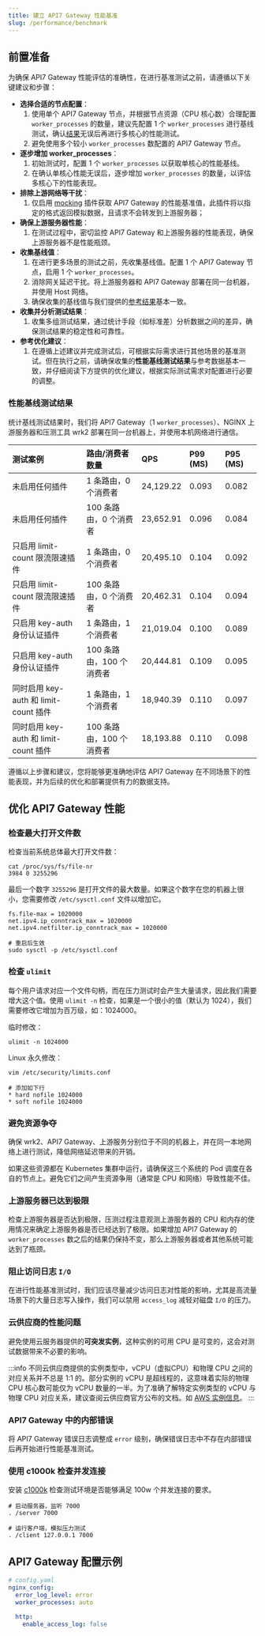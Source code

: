 ```yaml
---
title: 建立 API7 Gateway 性能基准
slug: /performance/benchmark
---
```


## 前置准备

为确保 API7 Gateway 性能评估的准确性，在进行基准测试之前，请遵循以下关键建议和步骤：

- **选择合适的节点配置**：
  1. 使用单个 API7 Gateway 节点，并根据节点资源（CPU 核心数）合理配置 `worker_processes` 的数量，建议先配置 1 个 `worker_processes` 进行基线测试，确认[结果](#性能基线测试结果)无误后再进行多核心的性能测试。
  2. 避免使用多个较小 `worker_processes` 数配置的 API7 Gateway 节点。
- **逐步增加 worker_processes**：
  1. 初始测试时，配置 1 个 `worker_processes` 以获取单核心的性能基线。
  2. 在确认单核心性能无误后，逐步增加 `worker_processes` 的数量，以评估多核心下的性能表现。
- **排除上游网络等干扰**：
  1. 仅启用 [mocking](https://apisix.apache.org/docs/apisix/3.2/plugins/mocking/) 插件获取 API7 Gateway 的性能基准值，此插件将以指定的格式返回模拟数据，且请求不会转发到上游服务器；
- **确保上游服务器性能**：
  1. 在测试过程中，密切监控 API7 Gateway 和上游服务器的性能表现，确保上游服务器不是性能瓶颈。
- **收集基线值**：
  1. 在进行更多场景的测试之前，先收集基线值。配置 1 个 API7 Gateway 节点，启用 1 个 `worker_processes`。
  2. 消除网关延迟干扰。将上游服务器和 API7 Gateway 部署在同一台机器，并使用 Host 网络。
  3. 确保收集的基线值与我们提供的[参考结果](#性能基线测试结果)基本一致。
- **收集并分析测试结果**：
  1. 收集多组测试结果，通过统计手段（如标准差）分析数据之间的差异，确保测试结果的稳定性和可靠性。
- **参考优化建议**：
  1. 在遵循上述建议并完成测试后，可根据实际需求进行其他场景的基准测试。但在执行之前，请确保收集的**性能基线测试结果**与参考数据基本一致，并仔细阅读下方提供的优化建议，根据实际测试需求对配置进行必要的调整。

### 性能基线测试结果

统计基线测试结果时，我们将 API7 Gateway（1 `worker_processes`）、NGINX 上游服务器和压测工具 wrk2 部署在同一台机器上，并使用本机网络进行通信。

|     测试案例                              | 路由/消费者数量| **QPS**    | **P99 (MS)** | **P95 (MS)** |
| :--------------------------------- | :-------------------------------- | :----------------------------- | :----------------------------- | :----------------------------- |
| 未启用任何插件                        | 1 条路由，0 个消费者 | 24,129.22                         | 0.093                     |  0.082   | 
| 未启用任何插件                        | 100 条路由，0 个消费者 | 23,652.91                         | 0.096                      | 0.084 |
| 只启用 limit-count 限流限速插件           | 1 条路由，0 个消费者 | 20,495.10                        | 0.104                      | 0.092  | 
| 只启用 limit-count 限流限速插件         | 100 条路由，0 个消费者   | 20,462.31                         | 0.104                      | 0.094  |
| 只启用 key-auth 身份认证插件              | 1 条路由，1 个消费者 | 21,019.04                         | 0.100                      |  0.089  | 
| 只启用 key-auth 身份认证插件             | 100 条路由，100 个消费者  | 20,444.81                         | 0.109                      | 0.095   | 
| 同时启用 key-auth 和 limit-count 插件 | 1 条路由，1 个消费者 | 18,940.39                          | 0.110                      |  0.097 | 
| 同时启用 key-auth 和 limit-count 插件 | 100 条路由，100 个消费者 | 18,193.88                          | 0.110                      | 0.098  |

遵循以上步骤和建议，您将能够更准确地评估 API7 Gateway 在不同场景下的性能表现，并为后续的优化和部署提供有力的数据支持。

## 优化 API7 Gateway 性能

### 检查最大打开文件数

检查当前系统总体最大打开文件数：

```shell
cat /proc/sys/fs/file-nr
3984 0 3255296
```

最后一个数字 `3255296` 是打开文件的最大数量。如果这个数字在您的机器上很小，您需要修改 `/etc/sysctl.conf` 文件以增加它。

```shell
fs.file-max = 1020000
net.ipv4.ip_conntrack_max = 1020000
net.ipv4.netfilter.ip_conntrack_max = 1020000

# 重启后生效
sudo sysctl -p /etc/sysctl.conf
```

### 检查 `ulimit`

每个用户请求对应一个文件句柄，而在压力测试时会产生大量请求，因此我们需要增大这个值。使用 `ulimit -n` 检查，如果是一个很小的值（默认为 1024），我们需要修改它增加为百万级，如：1024000。

临时修改：

```shell
ulimit -n 1024000
```

Linux 永久修改：

```shell
vim /etc/security/limits.conf

# 添加如下行
* hard nofile 1024000
* soft nofile 1024000
```

### 避免资源争夺

确保 wrk2、API7 Gateway、上游服务分别位于不同的机器上，并在同一本地网络上进行测试，降低网络延迟带来的开销。

如果这些资源都在 Kubernetes 集群中运行，请确保这三个系统的 Pod 调度在各自的节点上。避免它们之间产生资源争用（通常是 CPU 和网络）导致性能不佳。

### 上游服务器已达到极限

检查上游服务器是否达到极限，压测过程注意观测上游服务器的 CPU 和内存的使用情况来确定上游服务器是否已经达到了极限。如果增加 API7 Gateway 的 `worker_processes` 数之后的结果仍保持不变，那么上游服务器或者其他系统可能达到了瓶颈。

### 阻止访问日志 `I/O`

在进行性能基准测试时，我们应该尽量减少访问日志对性能的影响，尤其是高流量场景下的大量日志写入操作，我们可以禁用 `access_log` 减轻对磁盘 `I/O` 的压力。

### 云供应商的性能问题

避免使用云服务器提供的**可突发实例**，这种实例的可用 CPU 是可变的，这会对测试数据带来不必要的影响。

:::info
不同云供应商提供的实例类型中，vCPU（虚拟CPU）和物理 CPU 之间的对应关系并不总是 1:1 的。部分实例的 vCPU 是超线程的，这意味着实际的物理 CPU 核心数可能仅为 vCPU 数量的一半。为了准确了解特定实例类型的 vCPU 与物理 CPU 对应关系，建议查阅云供应商官方公布的文档。如 [AWS 实例信息](https://docs.aws.amazon.com/AWSEC2/latest/UserGuide/cpu-options-supported-instances-values.html)。
:::

### API7 Gateway 中的内部错误

将 API7 Gateway 错误日志调整成 `error` 级别，确保错误日志中不存在内部错误后再开始进行性能基准测试。

### 使用 c1000k 检查并发连接

安装 [c1000k](https://github.com/ideawu/c1000k) 检查测试环境是否能够满足 100w 个并发连接的要求。

```
# 启动服务器，监听 7000
. /server 7000

# 运行客户端，模拟压力测试
. /client 127.0.0.1 7000
```

## API7 Gateway 配置示例

```yaml
# config.yaml
nginx_config:
  error_log_level: error
  worker_processes: auto

  http:
    enable_access_log: false
```


